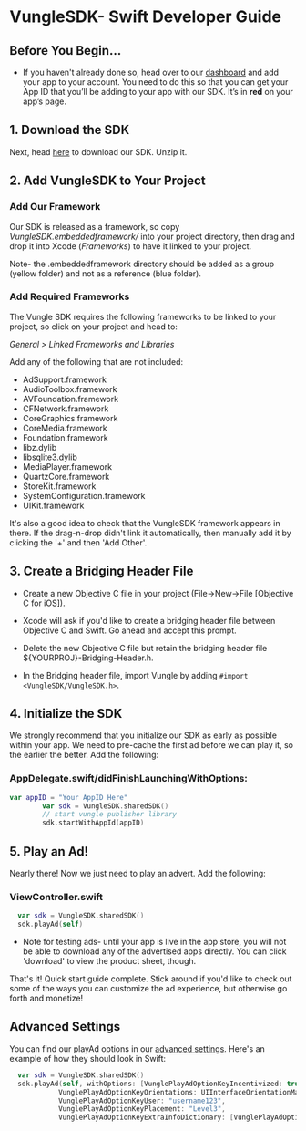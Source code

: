 # VungleSDK- Swift Developer Guide

## Before You Begin...

* If you haven't already done so, head over to our [dashboard](https://v.vungle.com/dashboard/login) and add your app to your account. You need to do this so that you can get your App ID that you’ll be adding to your app with our SDK. It’s in **red** on your app’s page.

## 1. Download the SDK

Next, head [here](https://v.vungle.com/dev/ios) to download our SDK. Unzip it.

## 2. Add VungleSDK to Your Project

### Add Our Framework

Our SDK is released as a framework, so copy *VungleSDK.embeddedframework/* into your project directory, then drag and drop it into Xcode (*Frameworks*) to have it linked to your project.

Note- the .embeddedframework directory should be added as a group (yellow folder) and not as a reference (blue folder).

### Add Required Frameworks

The Vungle SDK requires the following frameworks to be linked to your project, so click on your project and head to:

*General > Linked Frameworks and Libraries*

Add any of the following that are not included:

* AdSupport.framework
* AudioToolbox.framework
* AVFoundation.framework
* CFNetwork.framework
* CoreGraphics.framework
* CoreMedia.framework
* Foundation.framework
* libz.dylib
* libsqlite3.dylib
* MediaPlayer.framework
* QuartzCore.framework
* StoreKit.framework
* SystemConfiguration.framework
* UIKit.framework

It's also a good idea to check that the VungleSDK framework appears in there. If the drag-n-drop didn't link it automatically, then manually add it by clicking the '+' and then 'Add Other'.

## 3. Create a Bridging Header File

* Create a new Objective C file in your project (File->New->File [Objective C for iOS]).

* Xcode will ask if you'd like to create a bridging header file between Objective C and Swift. Go ahead and accept this prompt.

* Delete the new Objective C file but retain the bridging header file ${YOURPROJ}-Bridging-Header.h.

* In the Bridging header file, import Vungle by adding `#import <VungleSDK/VungleSDK.h>`.

## 4. Initialize the SDK

We strongly recommend that you initialize our SDK as early as possible within your app. We need to pre-cache the first ad before we can play it, so the earlier the better. Add the following:

### AppDelegate.swift/didFinishLaunchingWithOptions:

```swift
var appID = "Your AppID Here"
		var sdk = VungleSDK.sharedSDK()
		// start vungle publisher library
		sdk.startWithAppId(appID)
```

## 5. Play an Ad!

Nearly there! Now we just need to play an advert. Add the following:

### ViewController.swift

```swift
  var sdk = VungleSDK.sharedSDK()
  sdk.playAd(self)
```

* Note for testing ads- until your app is live in the app store, you will not be able to download any of the advertised apps directly. You can click 'download' to view the product sheet, though.

That's it! Quick start guide complete. Stick around if you'd like to check out some of the ways you can customize the ad experience, but otherwise go forth and monetize!


## Advanced Settings

You can find our playAd options in our [advanced settings](https://github.com/Vungle/vungle-resources/blob/master/English/iOS/iOS-advanced-settings.md). Here's an example of how they should look in Swift:

```swift
  var sdk = VungleSDK.sharedSDK()
  sdk.playAd(self, withOptions: [VunglePlayAdOptionKeyIncentivized: true,
			VunglePlayAdOptionKeyOrientations: UIInterfaceOrientationMask.Portrait.rawValue,
			VunglePlayAdOptionKeyUser: "username123",
			VunglePlayAdOptionKeyPlacement: "Level3",
			VunglePlayAdOptionKeyExtraInfoDictionary: [VunglePlayAdOptionKeyExtra1: "female", VunglePlayAdOptionKeyExtra2: "21"]])
```

